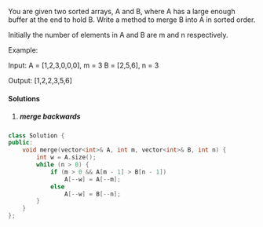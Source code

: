 You are given two sorted arrays, A and B, where A has a large enough buffer at the end to hold B. Write a method to merge B into A in sorted order.

Initially the number of elements in A and B are m and n respectively.

Example:

Input:
A = [1,2,3,0,0,0], m = 3
B = [2,5,6],       n = 3

Output: [1,2,2,3,5,6]

#### Solutions

1. ##### merge backwards

```cpp
class Solution {
public:
    void merge(vector<int>& A, int m, vector<int>& B, int n) {
        int w = A.size();
        while (n > 0) {
            if (m > 0 && A[m - 1] > B[n - 1])
                A[--w] = A[--m];
            else
                A[--w] = B[--n];
        }
    }
};
```